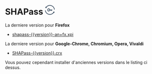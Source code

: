 # SHAPass ![SHAPass](https://github.com/jpcrevoisier/SHAPass/blob/master/lock32.png)

La derniere version pour **Firefox**
- [shapass-{{version}}-an+fx.xpi](https://github.com/jpcrevoisier/SHAPass/raw/master/Extensions/shapass-{{version}}-an+fx.xpi)


La derniere version pour **Google-Chrome, Chromium, Opera, Vivaldi** 
- [SHAPass-{{version}}.crx](https://github.com/jpcrevoisier/SHAPass/raw/master/Extensions/SHAPass-{{version}}.crx)

Vous pouvez cependant installer d'anciennes versions dans le listing ci dessus.
